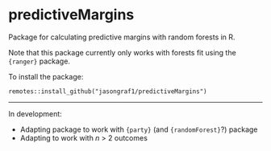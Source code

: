 # predictiveMargins

Package for calculating predictive margins with random forests in R.

Note that this package currently only works with forests fit using the `{ranger}` package. 

To install the package:

```
remotes::install_github("jasongraf1/predictiveMargins")
```

--------------

In development:

- Adapting package to work with `{party}` (and `{randomForest}`?) package
- Adapting to work with *n* > 2 outcomes
